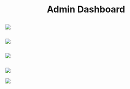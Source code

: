 <div align="center">
  <h1 align="center">Admin Dashboard</h1>
</div>

![](https://github.com/dilarauluturhan/admin-dashboard/assets/120499369/a0208d9f-b05e-4b6e-b887-7bd3ceb2293d)
---
![](https://github.com/dilarauluturhan/admin-dashboard/assets/120499369/e82a3f38-aec8-43ce-8950-a8984beb2ff6)
---
![](https://github.com/dilarauluturhan/admin-dashboard/assets/120499369/36c434a5-7e13-4b66-ad39-a27955c3985b)
---
![](https://github.com/dilarauluturhan/admin-dashboard/assets/120499369/d2d92ff6-45a9-4a00-a621-7d0c73cdc2d3)
---
![](https://github.com/dilarauluturhan/admin-dashboard/assets/120499369/42858931-ea65-457b-a08f-f1e0458933ae)

